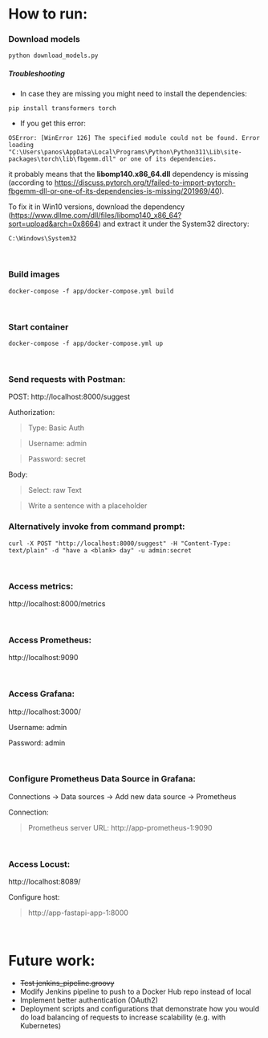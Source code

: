 # How to run:

### Download models

```
python download_models.py
```

##### Troubleshooting

- In case they are missing you might need to install the dependencies:

```
pip install transformers torch
```

- If you get this error:

```
OSError: [WinError 126] The specified module could not be found. Error loading "C:\Users\panos\AppData\Local\Programs\Python\Python311\Lib\site-packages\torch\lib\fbgemm.dll" or one of its dependencies.
```

it probably means that the **libomp140.x86_64.dll** dependency is missing (according to https://discuss.pytorch.org/t/failed-to-import-pytorch-fbgemm-dll-or-one-of-its-dependencies-is-missing/201969/40).

To fix it in Win10 versions, download the dependency (https://www.dllme.com/dll/files/libomp140_x86_64?sort=upload&arch=0x8664) and extract it under the System32 directory:

```
C:\Windows\System32
```

<p>&nbsp;</p>

### Build images

```
docker-compose -f app/docker-compose.yml build
```

<p>&nbsp;</p>

### Start container

```
docker-compose -f app/docker-compose.yml up
```

<p>&nbsp;</p>

### Send requests with Postman:

POST: http://localhost:8000/suggest

Authorization:

> Type: Basic Auth

> Username: admin

> Password: secret

Body:

> Select: raw Text

> Write a sentence with a <blank> placeholder

### Alternatively invoke from command prompt:

```
curl -X POST "http://localhost:8000/suggest" -H "Content-Type: text/plain" -d "have a <blank> day" -u admin:secret
```

<p>&nbsp;</p>

### Access metrics:

http://localhost:8000/metrics

<p>&nbsp;</p>

### Access Prometheus:

http://localhost:9090

<p>&nbsp;</p>

### Access Grafana:

http://localhost:3000/

Username: admin

Password: admin

<p>&nbsp;</p>

### Configure Prometheus Data Source in Grafana:

Connections -> Data sources -> Add new data source -> Prometheus

Connection:

> Prometheus server URL: http://app-prometheus-1:9090

<p>&nbsp;</p>

### Access Locust:

http://localhost:8089/

Configure host:

> http://app-fastapi-app-1:8000

<p>&nbsp;</p>

# Future work:

- ~~Test jenkins_pipeline.groovy~~
- Modify Jenkins pipeline to push to a Docker Hub repo instead of local
- Implement better authentication (OAuth2)
- Deployment scripts and configurations that demonstrate how you would do load balancing of requests to increase scalability (e.g. with Kubernetes)
